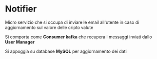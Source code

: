 # Notifier

Micro servizio che si occupa di inviare le email all'utente in caso di aggiornamento sul valore delle cripto valute

Si comporta come **Consumer kafka** che recupera i messaggi inviati dallo **User Manager**

Si appoggia su database **MySQL** per aggiornamento dei dati